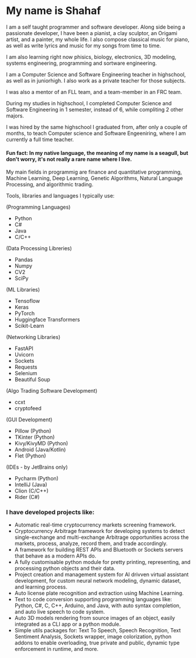 # My name is Shahaf


I am a self taught programmer and software developer. Along side being a passionate developer, I have been a pianist, a clay sculptor, an Origami artist, and a painter, my whole life. I also compose classical music for piano, as well as write lyrics and music for my songs from time to time.

I am also learning right now phisics, biology, electronics, 3D modeling, systems engineering, programming and sortware engineering.

I am a Computer Science and Software Engineering teacher in highschool, as well as in juniorhigh.
I also work as a private teacher for those subjects.

I was also a mentor of an FLL team, and a team-member in an FRC team.

During my studies in highschool,
I completed Computer Science and Software Engineering in 1 semester, instead of 6, while compliting 2 other majors.

I was hired by the same highschool I graduated from, after only a couple of months, to teach Computer science and Software Engeeniring, where I am currently a full time teacher.

#### Fun fact: In my native language, the meaning of my name is a seagull, but don't worry, it's not really a rare name where I live.

My main fields in programmig are finance and quantitative programming, Machine Learning, 
Deep Learning, Genetic Algorithms, Natural Language Processing, and algorithmic trading.

Tools, libraries and languages I typically use:

(Programming Languages)
 - Python
 - C#
 - Java
 - C/C++
 
(Data Processing Libreries)
 - Pandas
 - Numpy
 - CV2
 - SciPy

(ML Libraries)
 - Tensoflow
 - Keras
 - PyTorch
 - Huggingface Transformers
 - Scikit-Learn

 (Networking Libraries)
 - FastAPI
 - Uvicorn
 - Sockets
 - Requests
 - Selenium
 - Beautiful Soup

(Algo Trading Software Development)
 - ccxt
 - cryptofeed

(GUI Development)
 - Pillow (Python)
 - TKinter (Python)
 - Kivy/KivyMD (Python)
 - Android (Java/Kotlin)
 - Flet (Python)

(IDEs - by JetBrains only)
 - Pycharm (Python)
 - IntelliJ (Java)
 - Clion (C/C++)
 - Rider (C#)

### I have developed projects like:
  - Automatic real-time cryptocurrency markets screening framework.
  - Cryptocurrency Arbitrage framework for developing systems to detect single-exchange and multi-exchange Arbitrage opportunities across the markets, process, analyze, record them, and trade accordingly.
  - A framework for building REST APIs and Bluetooth or Sockets servers that behave as a modern APIs do.
  - A fully customisable python module for pretty printing, representing, and processing python objects and their data.
  - Project creation and management system for AI drivven virtual assistant development, for custom neural network modeling, dynamic dataset, and learning process.
  - Auto license plate recognition and extraction using Machine Learning.
  - Text to code conversion supporting programming languages like: Python, C#, C, C++, Arduino, and Java, with auto syntax completion, and auto live speech to code system.
  - Auto 3D models rendering from source images of an object, easily integrated as a CLI app or a python module.
  - Simple utils packages for: Text To Speech, Speech Recognition, Text Sentiment Analysis, Sockets wrapper, image colorization, python addons to enable overloading, true private and public, dynamic type enforcement in runtime, and more.
